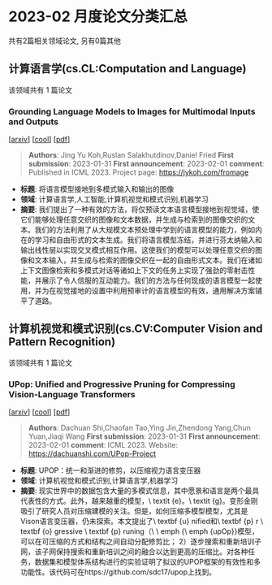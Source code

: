 # 2023-02 月度论文分类汇总

共有2篇相关领域论文, 另有0篇其他

## 计算语言学(cs.CL:Computation and Language)

该领域共有 1 篇论文

### Grounding Language Models to Images for Multimodal Inputs and Outputs 
[[arxiv](https://arxiv.org/abs/2301.13823)] [[cool](https://papers.cool/arxiv/2301.13823)] [[pdf](https://arxiv.org/pdf/2301.13823)]
> **Authors**: Jing Yu Koh,Ruslan Salakhutdinov,Daniel Fried
> **First submission**: 2023-01-31
> **First announcement**: 2023-02-01
> **comment**: Published in ICML 2023. Project page: https://jykoh.com/fromage
- **标题**: 将语言模型接地到多模式输入和输出的图像
- **领域**: 计算语言学,人工智能,计算机视觉和模式识别,机器学习
- **摘要**: 我们提出了一种有效的方法，将仅预读文本语言模型接地到视觉域，使它们能够处理任意交织的图像和文本数据，并生成与检索到的图像交织的文本。我们的方法利用了从大规模文本预处理中学到的语言模型的能力，例如内在的学习和自由形式的文本生成。我们将语言模型冻结，并进行芬太纳输入和输出线性层以实现交叉模式相互作用。这使我们的模型可以处理任意交织的图像和文本输入，并生成与检索的图像交织在一起的自由形式文本。我们在诸如上下文图像检索和多模式对话等诸如上下文的任务上实现了强劲的零射击性能，并展示了令人信服的互动能力。我们的方法与任何现成的语言模型一起使用，并为在视觉接地的设置中利用预审计的语言模型的有效，通用解决方案铺平了道路。

## 计算机视觉和模式识别(cs.CV:Computer Vision and Pattern Recognition)

该领域共有 1 篇论文

### UPop: Unified and Progressive Pruning for Compressing Vision-Language Transformers 
[[arxiv](https://arxiv.org/abs/2301.13741)] [[cool](https://papers.cool/arxiv/2301.13741)] [[pdf](https://arxiv.org/pdf/2301.13741)]
> **Authors**: Dachuan Shi,Chaofan Tao,Ying Jin,Zhendong Yang,Chun Yuan,Jiaqi Wang
> **First submission**: 2023-01-31
> **First announcement**: 2023-02-01
> **comment**: ICML 2023. Website: https://dachuanshi.com/UPop-Project
- **标题**: UPOP：统一和渐进的修剪，以压缩视力语言变压器
- **领域**: 计算机视觉和模式识别,计算语言学,机器学习
- **摘要**: 现实世界中的数据包含大量的多模式信息，其中愿景和语言是两个最具代表性的方式。此外，越来越重的模型，\ textit {e}。\ textit {g}。变形金刚吸引了研究人员对压缩建模的关注。但是，如何压缩多模型模型，尤其是Vison语言变压器，仍未探索。本文提出了\ textbf {u} nified和\ textbf {p} r \ textbf {o} gressive \ textbf {p} runing（\ \ emph {\ emph {upOp}}模型，可以在可压缩的方式和结构之间自动分配修剪比； 2）逐步搜索和重新培训子网，该子网保持搜索和重新培训之间的融合以达到更高的压缩比。对各种任务，数据集和模型体系结构进行的实验证明了拟议的UPOP框架的有效性和多功能性。该代码可在https://github.com/sdc17/upop上找到。

